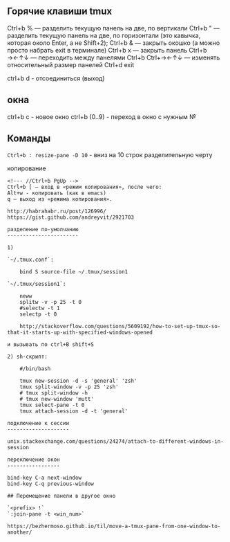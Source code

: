 Горячие клавиши tmux
--------------------
Ctrl+b % — разделить текущую панель на две, по вертикали
Ctrl+b " — разделить текущую панель на две, по горизонтали (это кавычка, которая около Enter, а не Shift+2);
Ctrl+b & — закрыть окошко (а можно просто набрать exit в терминале)
Ctrl+b x — закрыть панель
Ctrl+b →←↑↓ — переходить между панелями
Ctrl+b Ctrl+→←↑↓ — изменять относительный размер панелей
Ctrl+d exit

ctrl+b d - отсоединиться (выход)

окна
----

ctrl+b c - новое окно
ctrl+b (0..9) - переход в окно с нужным №

Команды
-------
`Ctrl+b : resize-pane -D 10` - вниз на 10 строк разделительную черту

копирование
~~~~~~~~~~~
<!--- //Ctrl+b PgUp -->
Ctrl+b [ — вход в «режим копирования», после чего:
Alt+w - копировать (как в emacs)
q — выход из «режима копирования».

http://habrahabr.ru/post/126996/
https://gist.github.com/andreyvit/2921703

разделение по-умолчанию
-----------------------

1)

`~/.tmux.conf`:

	bind S source-file ~/.tmux/session1

`~/.tmux/session1`:

	neww
	splitw -v -p 25 -t 0
	#selectw -t 1
	selectp -t 0

	http://stackoverflow.com/questions/5609192/how-to-set-up-tmux-so-that-it-starts-up-with-specified-windows-opened

и вызывать по ctrl+B shift+S

2) sh-скрипт:

	#/bin/bash

	tmux new-session -d -s 'general' 'zsh'
	tmux split-window -v -p 25 'zsh'
	# tmux split-window -h
	# tmux new-window 'mutt'
	tmux select-pane -t 0
	tmux attach-session -d -t 'general'

подключение к сессии
--------------------

unix.stackexchange.com/questions/24274/attach-to-different-windows-in-session

переключение окон
-----------------

bind-key C-a next-window
bind-key C-q previous-window

## Перемещение панели в другое окно

`<prefix> !`
`:join-pane -t <win_num>`

https://bezhermoso.github.io/til/move-a-tmux-pane-from-one-window-to-another/
